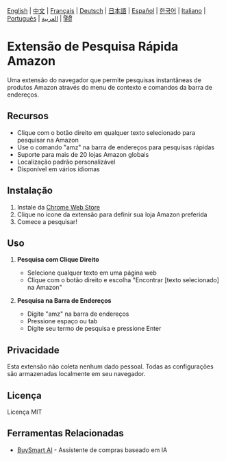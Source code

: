[English](../README.md) | [中文](README_zh.md) | [Français](README_fr.md) | [Deutsch](README_de.md) | [日本語](README_ja.md) | [Español](README_es.md) | [한국어](README_ko.md) | [Italiano](README_it.md) | [Português](README_pt.md) | [العربية](README_ar.md) | [हिंदी](README_hi.md)

# Extensão de Pesquisa Rápida Amazon

Uma extensão do navegador que permite pesquisas instantâneas de produtos Amazon através do menu de contexto e comandos da barra de endereços.

## Recursos

- Clique com o botão direito em qualquer texto selecionado para pesquisar na Amazon
- Use o comando "amz" na barra de endereços para pesquisas rápidas
- Suporte para mais de 20 lojas Amazon globais
- Localização padrão personalizável
- Disponível em vários idiomas

## Instalação

1. Instale da [Chrome Web Store](https://chromewebstore.google.com/detail/amazon-quick-search-right/cjfihmfkemfbaeiihbeefmapfahgjodi)
2. Clique no ícone da extensão para definir sua loja Amazon preferida
3. Comece a pesquisar!

## Uso

1. **Pesquisa com Clique Direito**
   - Selecione qualquer texto em uma página web
   - Clique com o botão direito e escolha "Encontrar [texto selecionado] na Amazon"

2. **Pesquisa na Barra de Endereços**
   - Digite "amz" na barra de endereços
   - Pressione espaço ou tab
   - Digite seu termo de pesquisa e pressione Enter

## Privacidade

Esta extensão não coleta nenhum dado pessoal. Todas as configurações são armazenadas localmente em seu navegador.

## Licença

Licença MIT 

## Ferramentas Relacionadas

- [BuySmart AI](https://www.buysmart.ai/chat) - Assistente de compras baseado em IA